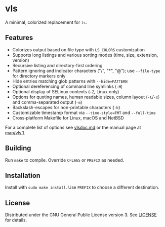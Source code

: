 # vls

A minimal, colorized replacement for `ls`.

## Features
- Colorizes output based on file type with `LS_COLORS` customization
- Supports long listings and various sorting modes (time, size, extension, version)
- Recursive listing and directory-first ordering
- Pattern ignoring and indicator characters ("/", "*", "@"); use `--file-type` for directory markers only
- Hide entries matching glob patterns with `--hide=PATTERN`
- Optional dereferencing of command line symlinks (`-H`)
- Optional display of SELinux contexts (`-Z`, Linux only)
- Options for quoting names, human readable sizes, column layout (`-C`/`-x`) and comma-separated output (`-m`)
- Backslash-escapes for non-printable characters (`-b`)
- Customizable timestamp format via `--time-style=FMT` and `--full-time`
- Cross‑platform Makefile for Linux, macOS and NetBSD

For a complete list of options see [vlsdoc.md](./vlsdoc.md) or the manual page at [man/vls.1](./man/vls.1).

## Building
Run `make` to compile. Override `CFLAGS` or `PREFIX` as needed.

## Installation
Install with `sudo make install`. Use `PREFIX` to choose a different destination.

## License
Distributed under the GNU General Public License version 3. See [LICENSE](./LICENSE) for details.
